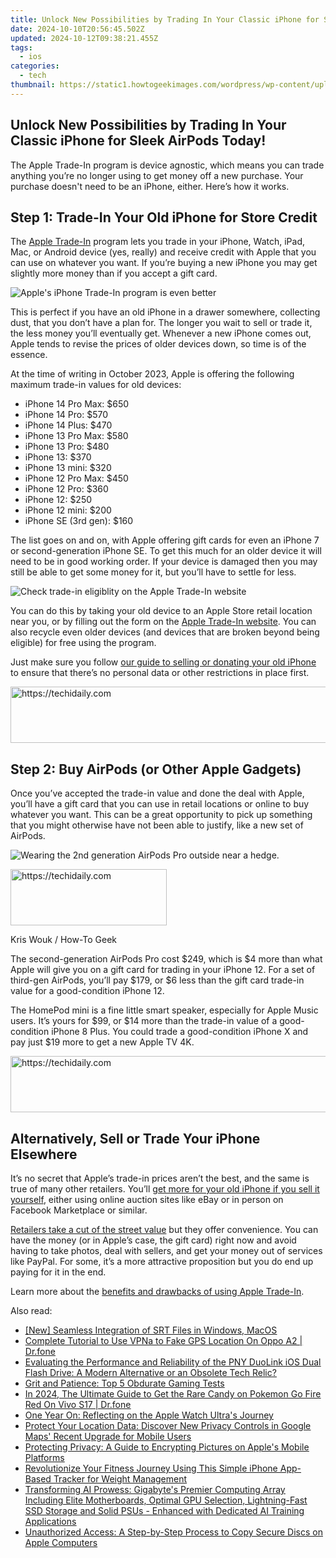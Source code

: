 ```yaml
---
title: Unlock New Possibilities by Trading In Your Classic iPhone for Sleek AirPods Today!
date: 2024-10-10T20:56:45.502Z
updated: 2024-10-12T09:38:21.455Z
tags:
  - ios
categories:
  - tech
thumbnail: https://static1.howtogeekimages.com/wordpress/wp-content/uploads/2023/10/shutterstock_1397608709-1.jpg
---
```


## Unlock New Possibilities by Trading In Your Classic iPhone for Sleek AirPods Today!

The Apple Trade-In program is device agnostic, which means you can trade anything you’re no longer using to get money off a new purchase. Your purchase doesn't need to be an iPhone, either. Here’s how it works.

##  Step 1: Trade-In Your Old iPhone for Store Credit

 The [Apple Trade-In](https://www.apple.com/shop/trade-in) program lets you trade in your iPhone, Watch, iPad, Mac, or Android device (yes, really) and receive credit with Apple that you can use on whatever you want. If you’re buying a new iPhone you may get slightly more money than if you accept a gift card.

![Apple's iPhone Trade-In program is even better](https://static1.howtogeekimages.com/wordpress/wp-content/uploads/2023/10/iphone_trade_in.png) 

 This is perfect if you have an old iPhone in a drawer somewhere, collecting dust, that you don’t have a plan for. The longer you wait to sell or trade it, the less money you’ll eventually get. Whenever a new iPhone comes out, Apple tends to revise the prices of older devices down, so time is of the essence.

 At the time of writing in October 2023, Apple is offering the following maximum trade-in values for old devices:

* iPhone 14 Pro Max: $650
* iPhone 14 Pro: $570
* iPhone 14 Plus: $470
* iPhone 13 Pro Max: $580
* iPhone 13 Pro: $480
* iPhone 13: $370
* iPhone 13 mini: $320
* iPhone 12 Pro Max: $450
* iPhone 12 Pro: $360
* iPhone 12: $250
* iPhone 12 mini: $200
* iPhone SE (3rd gen): $160

 The list goes on and on, with Apple offering gift cards for even an iPhone 7 or second-generation iPhone SE. To get this much for an older device it will need to be in good working order. If your device is damaged then you may still be able to get some money for it, but you’ll have to settle for less.

![Check trade-in eligiblity on the Apple Trade-In website](https://static1.howtogeekimages.com/wordpress/wp-content/uploads/2023/10/trade_in_with_apple.png) 

 You can do this by taking your old device to an Apple Store retail location near you, or by filling out the form on the [Apple Trade-In website](https://www.apple.com/shop/trade-in). You can also recycle even older devices (and devices that are broken beyond being eligible) for free using the program.

 Just make sure you follow [our guide to selling or donating your old iPhone](https://android-unlock.techidaily.com/in-2024-top-10-fingerprint-lock-apps-to-lock-your-vivo-s17-pro-phone-by-drfone-android/) to ensure that there’s no personal data or other restrictions in place first.

<!-- affiliate ads begin -->
<a href="https://ephamedtechinc.pxf.io/c/5597632/2136620/26400" target="_top" id="2136620">
  <img src="//a.impactradius-go.com/display-ad/26400-2136620" border="0" alt="https://techidaily.com" width="728" height="90"/>
</a>
<img height="0" width="0" src="https://ephamedtechinc.pxf.io/i/5597632/2136620/26400" style="position:absolute;visibility:hidden;" border="0" />
<!-- affiliate ads end -->

##  Step 2: Buy AirPods (or Other Apple Gadgets)

 Once you’ve accepted the trade-in value and done the deal with Apple, you’ll have a gift card that you can use in retail locations or online to buy whatever you want. This can be a great opportunity to pick up something that you might otherwise have not been able to justify, like a new set of AirPods.

![Wearing the 2nd generation AirPods Pro outside near a hedge.](https://static1.howtogeekimages.com/wordpress/wp-content/uploads/2023/01/a35c2c95.jpg) 

<!-- affiliate ads begin -->
<a href="https://25home.pxf.io/c/5597632/2148633/16836" target="_top" id="2148633">
  <img src="//a.impactradius-go.com/display-ad/16836-2148633" border="0" alt="https://techidaily.com" width="250" height="90"/>
</a>
<img height="0" width="0" src="https://25home.pxf.io/i/5597632/2148633/16836" style="position:absolute;visibility:hidden;" border="0" />
<!-- affiliate ads end -->

Kris Wouk / How-To Geek

 The second-generation AirPods Pro cost $249, which is $4 more than what Apple will give you on a gift card for trading in your iPhone 12\. For a set of third-gen AirPods, you’ll pay $179, or $6 less than the gift card trade-in value for a good-condition iPhone 12.

 The HomePod mini is a fine little smart speaker, especially for Apple Music users. It’s yours for $99, or $14 more than the trade-in value of a good-condition iPhone 8 Plus. You could trade a good-condition iPhone X and pay just $19 more to get a new Apple TV 4K.

<!-- affiliate ads begin -->
<a href="https://unicoeye.pxf.io/c/5597632/2134497/18498" target="_top" id="2134497">
  <img src="//a.impactradius-go.com/display-ad/18498-2134497" border="0" alt="https://techidaily.com" width="728" height="90"/>
</a>
<img height="0" width="0" src="https://unicoeye.pxf.io/i/5597632/2134497/18498" style="position:absolute;visibility:hidden;" border="0" />
<!-- affiliate ads end -->

##  Alternatively, Sell or Trade Your iPhone Elsewhere

 It’s no secret that Apple’s trade-in prices aren’t the best, and the same is true of many other retailers. You’ll [get more for your old iPhone if you sell it yourself](https://sim-unlock.techidaily.com/what-does-enter-puk-code-mean-and-why-did-the-sim-get-puk-blocked-on-oppo-a79-5g-device-by-drfone-android/), either using online auction sites like eBay or in person on Facebook Marketplace or similar.

[Retailers take a cut of the street value](https://win11.techidaily.com/10-trusted-secure-windows-software-download-spots/) but they offer convenience. You can have the money (or in Apple’s case, the gift card) right now and avoid having to take photos, deal with sellers, and get your money out of services like PayPal. For some, it’s a more attractive proposition but you do end up paying for it in the end.

 Learn more about the [benefits and drawbacks of using Apple Trade-In](https://some-guidance.techidaily.com/2024-approved-top-30-budget-friendly-after-effects-templates/).

<ins class="adsbygoogle"
     style="display:block"
     data-ad-format="autorelaxed"
     data-ad-client="ca-pub-7571918770474297"
     data-ad-slot="1223367746"></ins>

<ins class="adsbygoogle"
     style="display:block"
     data-ad-client="ca-pub-7571918770474297"
     data-ad-slot="8358498916"
     data-ad-format="auto"
     data-full-width-responsive="true"></ins>

<span class="atpl-alsoreadstyle">Also read:</span>
<div><ul>
<li><a href="https://extra-guidance.techidaily.com/new-seamless-integration-of-srt-files-in-windows-macos/"><u>[New] Seamless Integration of SRT Files in Windows, MacOS</u></a></li>
<li><a href="https://fake-location.techidaily.com/complete-tutorial-to-use-vpna-to-fake-gps-location-on-oppo-a2-drfone-by-drfone-virtual-android/"><u>Complete Tutorial to Use VPNa to Fake GPS Location On Oppo A2 | Dr.fone</u></a></li>
<li><a href="https://discover-community.techidaily.com/evaluating-the-performance-and-reliability-of-the-pny-duolink-ios-dual-flash-drive-a-modern-alternative-or-an-obsolete-tech-relic/"><u>Evaluating the Performance and Reliability of the PNY DuoLink iOS Dual Flash Drive: A Modern Alternative or an Obsolete Tech Relic?</u></a></li>
<li><a href="https://games-able.techidaily.com/grit-and-patience-top-5-obdurate-gaming-tests/"><u>Grit and Patience: Top 5 Obdurate Gaming Tests</u></a></li>
<li><a href="https://change-location.techidaily.com/in-2024-the-ultimate-guide-to-get-the-rare-candy-on-pokemon-go-fire-red-on-vivo-s17-drfone-by-drfone-virtual-android/"><u>In 2024, The Ultimate Guide to Get the Rare Candy on Pokemon Go Fire Red On Vivo S17 | Dr.fone</u></a></li>
<li><a href="https://os-tips.techidaily.com/one-year-on-reflecting-on-the-apple-watch-ultras-journey/"><u>One Year On: Reflecting on the Apple Watch Ultra's Journey</u></a></li>
<li><a href="https://os-tips.techidaily.com/protect-your-location-data-discover-new-privacy-controls-in-google-maps-recent-upgrade-for-mobile-users/"><u>Protect Your Location Data: Discover New Privacy Controls in Google Maps' Recent Upgrade for Mobile Users</u></a></li>
<li><a href="https://os-tips.techidaily.com/protecting-privacy-a-guide-to-encrypting-pictures-on-apples-mobile-platforms/"><u>Protecting Privacy: A Guide to Encrypting Pictures on Apple's Mobile Platforms</u></a></li>
<li><a href="https://os-tips.techidaily.com/revolutionize-your-fitness-journey-using-this-simple-iphone-app-based-tracker-for-weight-management/"><u>Revolutionize Your Fitness Journey Using This Simple iPhone App-Based Tracker for Weight Management</u></a></li>
<li><a href="https://tiktok-videos.techidaily.com/transforming-ai-prowess-gigabytes-premier-computing-array-including-elite-motherboards-optimal-gpu-selection-lightning-fast-ssd-storage-and-solid-psus-enhan83/"><u>Transforming AI Prowess: Gigabyte's Premier Computing Array Including Elite Motherboards, Optimal GPU Selection, Lightning-Fast SSD Storage and Solid PSUs - Enhanced with Dedicated AI Training Applications</u></a></li>
<li><a href="https://some-guidance.techidaily.com/unauthorized-access-a-step-by-step-process-to-copy-secure-discs-on-apple-computers/"><u>Unauthorized Access: A Step-by-Step Process to Copy Secure Discs on Apple Computers</u></a></li>
</ul></div>

